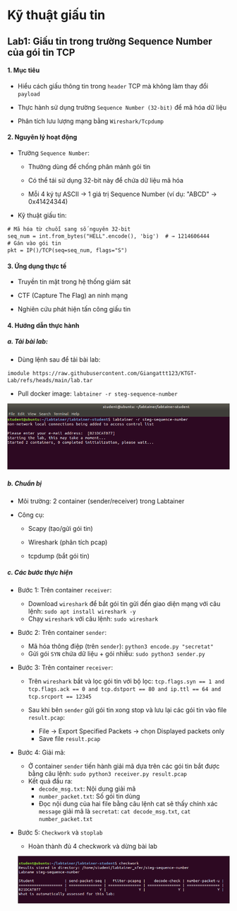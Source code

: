 # Kỹ thuật giấu tin
## Lab1: Giấu tin trong trường Sequence Number của gói tin TCP
#### 1. Mục tiêu
- Hiểu cách giấu thông tin trong `header` TCP mà không làm thay đổi `payload`

- Thực hành sử dụng trường `Sequence Number (32-bit)` để mã hóa dữ liệu

- Phân tích lưu lượng mạng bằng `Wireshark/Tcpdump`

#### 2. Nguyên lý hoạt động
- Trường `Sequence Number`:

    - Thường dùng để chống phân mảnh gói tin

    - Có thể tái sử dụng 32-bit này để chứa dữ liệu mã hóa

    - Mỗi 4 ký tự ASCII → 1 giá trị Sequence Number (ví dụ: "ABCD" → 0x41424344)

- Kỹ thuật giấu tin:

```
# Mã hóa từ chuỗi sang số nguyên 32-bit
seq_num = int.from_bytes("HELL".encode(), 'big')  # → 1214606444
# Gán vào gói tin
pkt = IP()/TCP(seq=seq_num, flags="S")
```

#### 3. Ứng dụng thực tế
- Truyền tin mật trong hệ thống giám sát

- CTF (Capture The Flag) an ninh mạng

- Nghiên cứu phát hiện tấn công giấu tin

#### 4. Hướng dẫn thực hành 
##### a. Tải bài lab:
- Dùng lệnh sau để tải bài lab:

```
imodule https://raw.githubusercontent.com/Giangattt123/KTGT-Lab/refs/heads/main/lab.tar
```

- Pull docker image: `labtainer -r steg-sequence-number`

![image](https://github.com/Giangattt123/KTGT-Lab/blob/main/images/image.png?raw=true)

##### b. Chuẩn bị
- Môi trường: 2 container (sender/receiver) trong Labtainer

- Công cụ:

    - Scapy (tạo/gửi gói tin)

    - Wireshark (phân tích pcap)

    - tcpdump (bắt gói tin)

##### c. Các bước thực hiện
- Bước 1: Trên container `receiver`:

    - Download `wireshark` để bắt gói tin gửi đến giao diện mạng với câu lệnh: `sudo apt install wireshark -y` 
    - Chạy `wireshark` với câu lệnh: `sudo wireshark`

- Bước 2: Trên container `sender`:

    - Mã hóa thông điệp (trên `sender`): `python3 encode.py "secretat"`
    - Gửi gói `SYN` chứa dữ liệu + gói nhiễu: `sudo python3 sender.py`

- Bước 3: Trên container `receiver`: 

    - Trên `wireshark` bắt và lọc gói tin với bộ lọc: `tcp.flags.syn == 1 and tcp.flags.ack == 0 and tcp.dstport == 80 and ip.ttl == 64 and tcp.srcport == 12345`
    - Sau khi bên `sender` gửi gói tin xong stop và lưu lại các gói tin vào file `result.pcap`:

        - File → Export Specified Packets → chọn Displayed packets only
        - Save file `result.pcap`

- Bước 4: Giải mã:
    - Ở container `sender` tiến hành giải mã dựa trên các gói tin bắt được bằng câu lệnh: `sudo python3 receiver.py result.pcap`
    - Kết quả đầu ra: 
        - `decode_msg.txt`: Nội dung giải mã
        - `number_packet.txt`: Số gói tin dùng
        - Đọc nội dung của hai file bằng câu lệnh cat sẽ thấy chính xác `message` giải mã là `secretat`: `cat decode_msg.txt`, `cat number_packet.txt `

- Bước 5: `Checkwork` và `stoplab`
    - Hoàn thành đủ 4 checkwork và dừng bài lab

    ![image-1](https://github.com/Giangattt123/KTGT-Lab/blob/main/images/image-1.png?raw=true)